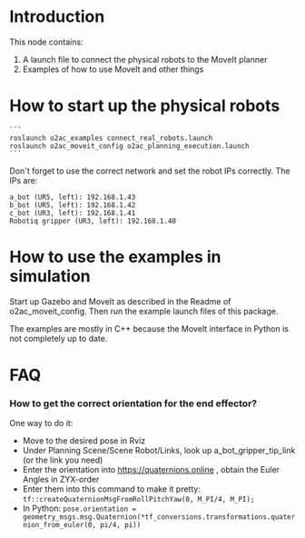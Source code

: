 # Introduction

This node contains:

1) A launch file to connect the physical robots to the MoveIt planner
2) Examples of how to use MoveIt and other things

# How to start up the physical robots

    ```
    roslaunch o2ac_examples connect_real_robots.launch
    roslaunch o2ac_moveit_config o2ac_planning_execution.launch
    ```

Don't forget to use the correct network and set the robot IPs correctly. The IPs are:
    
    a_bot (UR5, left): 192.168.1.43  
    b_bot (UR5, left): 192.168.1.42  
    c_bot (UR3, left): 192.168.1.41  
    Robotiq gripper (UR3, left): 192.168.1.40  

# How to use the examples in simulation

Start up Gazebo and MoveIt as described in the Readme of o2ac_moveit_config. Then run the example launch files of this package.

The examples are mostly in C++ because the MoveIt interface in Python is not completely up to date.


# FAQ

### How to get the correct orientation for the end effector?

One way to do it:  

- Move to the desired pose in Rviz
- Under Planning Scene/Scene Robot/Links, look up a_bot_gripper_tip_link (or the link you need)
- Enter the orientation into https://quaternions.online , obtain the Euler Angles in ZYX-order
- Enter them into this command to make it pretty: `tf::createQuaternionMsgFromRollPitchYaw(0, M_PI/4, M_PI);`
- In Python: `pose.orientation = geometry_msgs.msg.Quaternion(*tf_conversions.transformations.quaternion_from_euler(0, pi/4, pi))`
